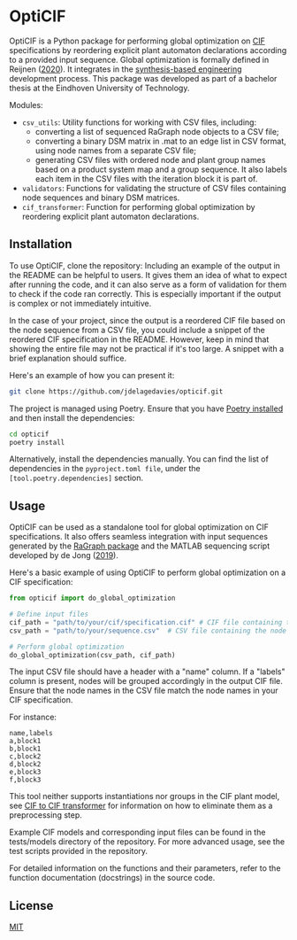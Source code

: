 # OptiCIF

OptiCIF is a Python package for performing global optimization on [CIF](https://eclipse.dev/escet/cif/) specifications
by reordering explicit plant automaton declarations according to a provided input sequence. Global optimization is
formally defined in
Reijnen ([2020](https://www.persistent-identifier.nl/urn:nbn:nl:ui:25-115168de-878f-4f5f-9c55-126f20f845fe)). It
integrates in
the [synthesis-based engineering](https://www.eclipse.org/escet/cif/synthesis-based-engineering/approaches/synthesis-based-engineering.html)
development process. This package was developed as part of a bachelor thesis at the Eindhoven University of Technology.

Modules:

- `csv_utils`: Utility functions for working with CSV files, including:
    - converting a list of sequenced RaGraph node objects to a CSV file;
    - converting a binary DSM matrix in .mat to an edge list in CSV format, using node names from a separate CSV file;
    - generating CSV files with ordered node and plant group names based on a product system map and a group
      sequence. It also labels each item in the CSV files with the iteration block it is part of.
- `validators`: Functions for validating the structure of CSV files containing node sequences and binary DSM matrices.
- `cif_transformer`: Function for performing global optimization by reordering explicit plant automaton declarations.

## Installation

To use OptiCIF, clone the repository:
Including an example of the output in the README can be helpful to users. It gives them an idea of what to expect after
running the code, and it can also serve as a form of validation for them to check if the code ran correctly. This is
especially important if the output is complex or not immediately intuitive.

In the case of your project, since the output is a reordered CIF file based on the node sequence from a CSV file, you
could include a snippet of the reordered CIF specification in the README. However, keep in mind that showing the entire
file may not be practical if it's too large. A snippet with a brief explanation should suffice.

Here's an example of how you can present it:

```bash
git clone https://github.com/jdelagedavies/opticif.git
```

The project is managed using Poetry. Ensure that you
have [Poetry installed](https://python-poetry.org/docs/#installation) and then install the dependencies:

```bash
cd opticif
poetry install
```

Alternatively, install the dependencies manually. You can find the list of dependencies in the `pyproject.toml file`,
under the `[tool.poetry.dependencies]` section.

## Usage

OptiCIF can be used as a standalone tool for global optimization on CIF specifications. It also offers seamless
integration with input sequences generated by the [RaGraph package](https://ragraph.ratio-case.nl/) and the MATLAB
sequencing script developed by de
Jong ([2019](https://research.tue.nl/en/studentTheses/9bcf3b6d-18e5-4c3e-8c89-2e9ebe64dec0)).

Here's a basic example of using OptiCIF to perform global optimization on a CIF specification:

```python
from opticif import do_global_optimization

# Define input files
cif_path = "path/to/your/cif/specification.cif" # CIF file containing the plant model
csv_path = "path/to/your/sequence.csv"  # CSV file containing the node sequence

# Perform global optimization
do_global_optimization(csv_path, cif_path)
```

The input CSV file should have a header with a "name" column. If a "labels" column is present, nodes will be grouped
accordingly in the output CIF file. Ensure that the node names in the CSV file match the node names in your CIF
specification.

For instance:

```csv
name,labels
a,block1
b,block1
c,block2
d,block2
e,block3
f,block3
```

This tool neither supports instantiations nor groups in the CIF plant model,
see [CIF to CIF transformer](https://www.eclipse.org/escet/cif/tools/cif2cif/) for information on how to eliminate them
as a preprocessing step.

Example CIF models and corresponding input files can be found in the tests/models directory of the repository. For more
advanced usage, see the test scripts provided in the repository.

For detailed information on the functions and their parameters, refer to the function documentation (docstrings) in the
source code.

## License

[MIT](LICENSE)
